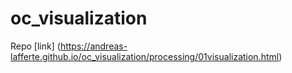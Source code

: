 # oc_visualization
Repo
[link] (https://andreas-lafferte.github.io/oc_visualization/processing/01visualization.html)